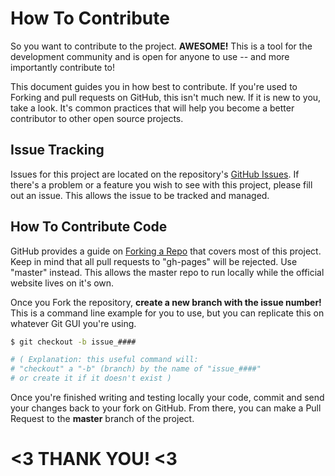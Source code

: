 # How To Contribute

So you want to contribute to the project. **AWESOME!** This is a tool for
the development community and is open for anyone to use -- and more importantly
contribute to!

This document guides you in how best to contribute. If you're used to Forking and
pull requests on GitHub, this isn't much new. If it is new to you, take a look. It's
common practices that will help you become a better contributor to other open source
projects.

## Issue Tracking
Issues for this project are located on the repository's [GitHub Issues](https://github.com/TheSeg/SteamController-GUI/issues).
If there's a problem or a feature you wish to see with this project, please fill out
an issue. This allows the issue to be tracked and managed.

## How To Contribute Code
GitHub provides a guide on [Forking a Repo](https://help.github.com/articles/fork-a-repo) that covers most of this project. Keep in mind that all pull requests to "gh-pages" will be rejected. Use "master" instead. This allows the master repo to run locally while the official website lives on it's own.

Once you Fork the repository, **create a new branch with the issue number!**
This is a command line example for you to use, but you can replicate this on whatever Git GUI you're using.

```bash
$ git checkout -b issue_####

# ( Explanation: this useful command will:
# "checkout" a "-b" (branch) by the name of "issue_####"
# or create it if it doesn't exist )
```

Once you're finished writing and testing locally your code, commit and send your changes back to your fork on GitHub. From there, you can make a Pull Request to the **master** branch of the project.

# <3 THANK YOU! <3
